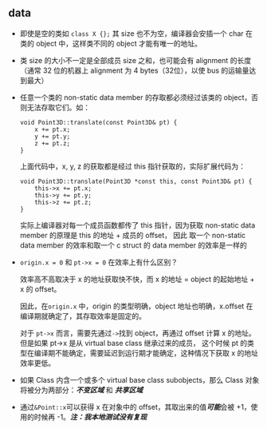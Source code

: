 ## data
* 即使是空的类如 `class X {};` 其 size 也不为空，编译器会安插一个 char 在类的 object 中，这样类不同的 object 才能有唯一的地址。
* 类 size 的大小不一定是全部成员 size 之和，也可能会有 alignment 的长度（通常 32 位的机器上 alignment 为 4 bytes（32位），以使 bus 的运输量达到最大）
* 任意一个类的 non-static data member 的存取都必须经过该类的 object，否则无法存取它们。如：
  ```
  void Point3D::translate(const Point3D& pt) {
      x += pt.x;
      y += pt.y;
      z += pt.z;
  }
  ```
  上面代码中，x, y, z 的获取都是经过 this 指针获取的，实际扩展代码为：
  ```
  void Point3D::translate(Point3D *const this, const Point3D& pt) {
      this->x += pt.x;
      this->y += pt.y;
      this->z += pt.z;
  }
  ```
  实际上编译器对每一个成员函数都传了 this 指针，因为获取 non-static data member 的原理是 this 的地址 + 成员的 offset，
  因此 取一个 non-static data member 的效率和取一个 c struct 的 data member 的效率是一样的
* `origin.x = 0` 和 `pt->x = 0` 在效率上有什么区别？

  效率高不高取决于 x 的地址获取快不快，而 x 的地址 = object 的起始地址 + x 的 offset。

  因此，在`origin.x` 中，origin 的类型明确，object 地址也明确，x.offset 在编译期就确定了，其存取效率是固定的。

  对于 `pt->x` 而言，需要先通过`->`找到 object，再通过 offset 计算 x 的地址。但是如果 pt->x 是从 virtual base class 继承过来的成员，
  这个时候 pt 的类型在编译期不能确定，需要延迟到运行期才能确定，这种情况下获取 x 的地址效率更低。
* 如果 Class 内含一个或多个 virtual base class subobjects，那么 Class 对象将被分为两部分：***不变区域*** 和 ***共享区域***
* 通过`&Point::x`可以获得 x 在对象中的 offset，其取出来的值***可能***会被 +1，使用的时候再 -1。***注：我本地测试没有复现***